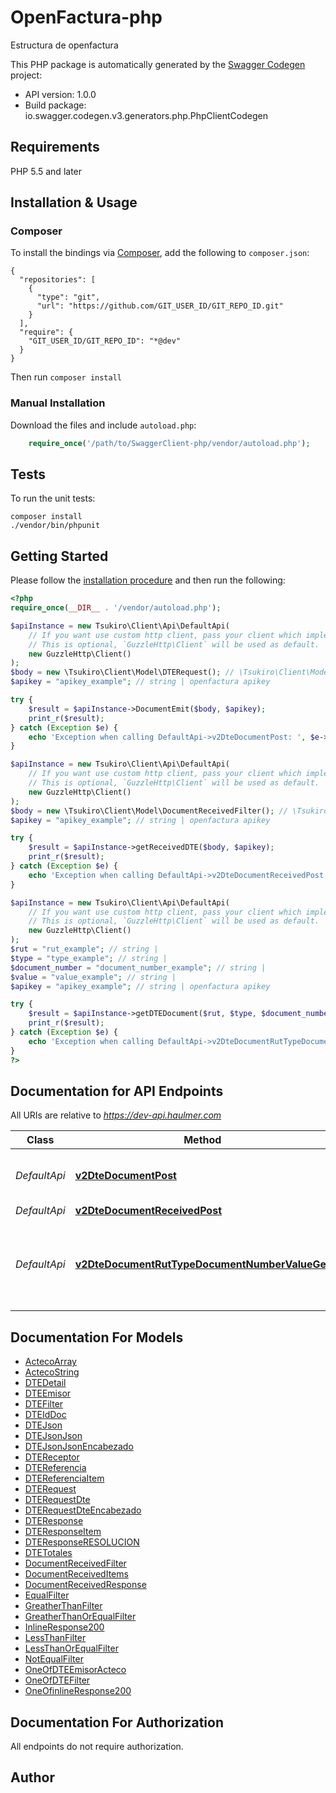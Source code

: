 # OpenFactura-php
Estructura de openfactura

This PHP package is automatically generated by the [Swagger Codegen](https://github.com/swagger-api/swagger-codegen) project:

- API version: 1.0.0
- Build package: io.swagger.codegen.v3.generators.php.PhpClientCodegen

## Requirements

PHP 5.5 and later

## Installation & Usage
### Composer

To install the bindings via [Composer](http://getcomposer.org/), add the following to `composer.json`:

```
{
  "repositories": [
    {
      "type": "git",
      "url": "https://github.com/GIT_USER_ID/GIT_REPO_ID.git"
    }
  ],
  "require": {
    "GIT_USER_ID/GIT_REPO_ID": "*@dev"
  }
}
```

Then run `composer install`

### Manual Installation

Download the files and include `autoload.php`:

```php
    require_once('/path/to/SwaggerClient-php/vendor/autoload.php');
```

## Tests

To run the unit tests:

```
composer install
./vendor/bin/phpunit
```

## Getting Started

Please follow the [installation procedure](#installation--usage) and then run the following:

```php
<?php
require_once(__DIR__ . '/vendor/autoload.php');

$apiInstance = new Tsukiro\Client\Api\DefaultApi(
    // If you want use custom http client, pass your client which implements `GuzzleHttp\ClientInterface`.
    // This is optional, `GuzzleHttp\Client` will be used as default.
    new GuzzleHttp\Client()
);
$body = new \Tsukiro\Client\Model\DTERequest(); // \Tsukiro\Client\Model\DTERequest | 
$apikey = "apikey_example"; // string | openfactura apikey

try {
    $result = $apiInstance->DocumentEmit($body, $apikey);
    print_r($result);
} catch (Exception $e) {
    echo 'Exception when calling DefaultApi->v2DteDocumentPost: ', $e->getMessage(), PHP_EOL;
}

$apiInstance = new Tsukiro\Client\Api\DefaultApi(
    // If you want use custom http client, pass your client which implements `GuzzleHttp\ClientInterface`.
    // This is optional, `GuzzleHttp\Client` will be used as default.
    new GuzzleHttp\Client()
);
$body = new \Tsukiro\Client\Model\DocumentReceivedFilter(); // \Tsukiro\Client\Model\DocumentReceivedFilter | 
$apikey = "apikey_example"; // string | openfactura apikey

try {
    $result = $apiInstance->getReceivedDTE($body, $apikey);
    print_r($result);
} catch (Exception $e) {
    echo 'Exception when calling DefaultApi->v2DteDocumentReceivedPost: ', $e->getMessage(), PHP_EOL;
}

$apiInstance = new Tsukiro\Client\Api\DefaultApi(
    // If you want use custom http client, pass your client which implements `GuzzleHttp\ClientInterface`.
    // This is optional, `GuzzleHttp\Client` will be used as default.
    new GuzzleHttp\Client()
);
$rut = "rut_example"; // string | 
$type = "type_example"; // string | 
$document_number = "document_number_example"; // string | 
$value = "value_example"; // string | 
$apikey = "apikey_example"; // string | openfactura apikey

try {
    $result = $apiInstance->getDTEDocument($rut, $type, $document_number, $value, $apikey);
    print_r($result);
} catch (Exception $e) {
    echo 'Exception when calling DefaultApi->v2DteDocumentRutTypeDocumentNumberValueGet: ', $e->getMessage(), PHP_EOL;
}
?>
```

## Documentation for API Endpoints

All URIs are relative to *https://dev-api.haulmer.com*

Class | Method | HTTP request | Description
------------ | ------------- | ------------- | -------------
*DefaultApi* | [**v2DteDocumentPost**](docs/Api/DefaultApi.md#v2dtedocumentpost) | **POST** /v2/dte/document | Realiza la emisión de documentos DTE
*DefaultApi* | [**v2DteDocumentReceivedPost**](docs/Api/DefaultApi.md#v2dtedocumentreceivedpost) | **POST** /v2/dte/document/received | 
*DefaultApi* | [**v2DteDocumentRutTypeDocumentNumberValueGet**](docs/Api/DefaultApi.md#v2dtedocumentruttypedocumentnumbervalueget) | **GET** /v2/dte/document/{rut}/{type}/{documentNumber}/{value} | Entrega la información de un documento emitido o recibido en Openfactura.

## Documentation For Models

 - [ActecoArray](docs/Model/ActecoArray.md)
 - [ActecoString](docs/Model/ActecoString.md)
 - [DTEDetail](docs/Model/DTEDetail.md)
 - [DTEEmisor](docs/Model/DTEEmisor.md)
 - [DTEFilter](docs/Model/DTEFilter.md)
 - [DTEIdDoc](docs/Model/DTEIdDoc.md)
 - [DTEJson](docs/Model/DTEJson.md)
 - [DTEJsonJson](docs/Model/DTEJsonJson.md)
 - [DTEJsonJsonEncabezado](docs/Model/DTEJsonJsonEncabezado.md)
 - [DTEReceptor](docs/Model/DTEReceptor.md)
 - [DTEReferencia](docs/Model/DTEReferencia.md)
 - [DTEReferenciaItem](docs/Model/DTEReferenciaItem.md)
 - [DTERequest](docs/Model/DTERequest.md)
 - [DTERequestDte](docs/Model/DTERequestDte.md)
 - [DTERequestDteEncabezado](docs/Model/DTERequestDteEncabezado.md)
 - [DTEResponse](docs/Model/DTEResponse.md)
 - [DTEResponseItem](docs/Model/DTEResponseItem.md)
 - [DTEResponseRESOLUCION](docs/Model/DTEResponseRESOLUCION.md)
 - [DTETotales](docs/Model/DTETotales.md)
 - [DocumentReceivedFilter](docs/Model/DocumentReceivedFilter.md)
 - [DocumentReceivedItems](docs/Model/DocumentReceivedItems.md)
 - [DocumentReceivedResponse](docs/Model/DocumentReceivedResponse.md)
 - [EqualFilter](docs/Model/EqualFilter.md)
 - [GreatherThanFilter](docs/Model/GreatherThanFilter.md)
 - [GreatherThanOrEqualFilter](docs/Model/GreatherThanOrEqualFilter.md)
 - [InlineResponse200](docs/Model/InlineResponse200.md)
 - [LessThanFilter](docs/Model/LessThanFilter.md)
 - [LessThanOrEqualFilter](docs/Model/LessThanOrEqualFilter.md)
 - [NotEqualFilter](docs/Model/NotEqualFilter.md)
 - [OneOfDTEEmisorActeco](docs/Model/OneOfDTEEmisorActeco.md)
 - [OneOfDTEFilter](docs/Model/OneOfDTEFilter.md)
 - [OneOfinlineResponse200](docs/Model/OneOfinlineResponse200.md)

## Documentation For Authorization

 All endpoints do not require authorization.


## Author



